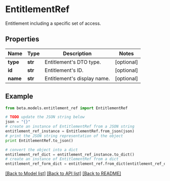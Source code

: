 # EntitlementRef

Entitlement including a specific set of access.

## Properties
Name | Type | Description | Notes
------------ | ------------- | ------------- | -------------
**type** | **str** | Entitlement&#39;s DTO type. | [optional] 
**id** | **str** | Entitlement&#39;s ID. | [optional] 
**name** | **str** | Entitlement&#39;s display name. | [optional] 

## Example

```python
from beta.models.entitlement_ref import EntitlementRef

# TODO update the JSON string below
json = "{}"
# create an instance of EntitlementRef from a JSON string
entitlement_ref_instance = EntitlementRef.from_json(json)
# print the JSON string representation of the object
print EntitlementRef.to_json()

# convert the object into a dict
entitlement_ref_dict = entitlement_ref_instance.to_dict()
# create an instance of EntitlementRef from a dict
entitlement_ref_form_dict = entitlement_ref.from_dict(entitlement_ref_dict)
```
[[Back to Model list]](../README.md#documentation-for-models) [[Back to API list]](../README.md#documentation-for-api-endpoints) [[Back to README]](../README.md)


